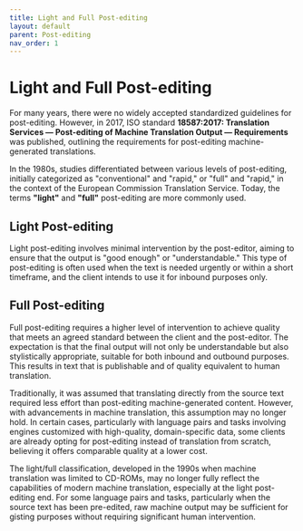 ```yaml
---
title: Light and Full Post-editing
layout: default
parent: Post-editing
nav_order: 1
---
```

# Light and Full Post-editing

For many years, there were no widely accepted standardized guidelines for post-editing. However, in 2017, ISO standard **18587:2017: Translation Services — Post-editing of Machine Translation Output — Requirements** was published, outlining the requirements for post-editing machine-generated translations.

In the 1980s, studies differentiated between various levels of post-editing, initially categorized as "conventional" and "rapid," or "full" and "rapid," in the context of the European Commission Translation Service. Today, the terms **"light"** and **"full"** post-editing are more commonly used.

## Light Post-editing

Light post-editing involves minimal intervention by the post-editor, aiming to ensure that the output is "good enough" or "understandable." This type of post-editing is often used when the text is needed urgently or within a short timeframe, and the client intends to use it for inbound purposes only.

## Full Post-editing

Full post-editing requires a higher level of intervention to achieve quality that meets an agreed standard between the client and the post-editor. The expectation is that the final output will not only be understandable but also stylistically appropriate, suitable for both inbound and outbound purposes. This results in text that is publishable and of quality equivalent to human translation.

Traditionally, it was assumed that translating directly from the source text required less effort than post-editing machine-generated content. However, with advancements in machine translation, this assumption may no longer hold. In certain cases, particularly with language pairs and tasks involving engines customized with high-quality, domain-specific data, some clients are already opting for post-editing instead of translation from scratch, believing it offers comparable quality at a lower cost.

The light/full classification, developed in the 1990s when machine translation was limited to CD-ROMs, may no longer fully reflect the capabilities of modern machine translation, especially at the light post-editing end. For some language pairs and tasks, particularly when the source text has been pre-edited, raw machine output may be sufficient for gisting purposes without requiring significant human intervention.
